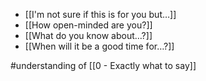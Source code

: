 - [[I'm not sure if this is for you but…]]
- [[How open-minded are you?]]
- [[What do you know about…?]]
- [[When will it be a good time for…?]]

#understanding of [[0 - Exactly what to say]]